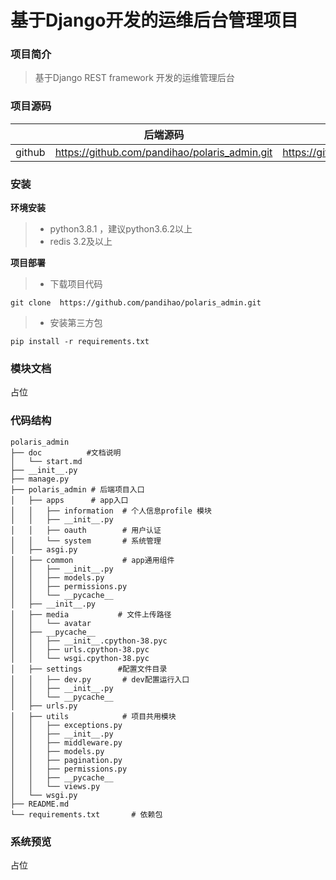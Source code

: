 # 基于Django开发的运维后台管理项目

### 项目简介

> 基于Django REST framework 开发的运维管理后台

### 项目源码
|     |   后端源码  |   前端源码  |
|---  |--- | --- |
|  github   |  https://github.com/pandihao/polaris_admin.git   |  https://github.com/pandihao/polaris_admin_vue.git   |


### 安装

**环境安装**

>* python3.8.1 ，建议python3.6.2以上
>* redis 3.2及以上

**项目部署**

> * 下载项目代码

```
git clone  https://github.com/pandihao/polaris_admin.git

```
> * 安装第三方包

```
pip install -r requirements.txt

```


### 模块文档

占位

### 代码结构

```
polaris_admin
├── doc          #文档说明
│   └── start.md
├── __init__.py
├── manage.py    
├── polaris_admin # 后端项目入口
│   ├── apps      # app入口
│   │   ├── information  # 个人信息profile 模块
│   │   ├── __init__.py
│   │   ├── oauth        # 用户认证
│   │   └── system       # 系统管理
│   ├── asgi.py
│   ├── common           # app通用组件
│   │   ├── __init__.py
│   │   ├── models.py
│   │   ├── permissions.py
│   │   └── __pycache__
│   ├── __init__.py
│   ├── media           # 文件上传路径
│   │   └── avatar
│   ├── __pycache__
│   │   ├── __init__.cpython-38.pyc
│   │   ├── urls.cpython-38.pyc
│   │   └── wsgi.cpython-38.pyc
│   ├── settings        #配置文件目录
│   │   ├── dev.py       # dev配置运行入口
│   │   ├── __init__.py
│   │   └── __pycache__
│   ├── urls.py
│   ├── utils            # 项目共用模块
│   │   ├── exceptions.py
│   │   ├── __init__.py
│   │   ├── middleware.py
│   │   ├── models.py
│   │   ├── pagination.py
│   │   ├── permissions.py
│   │   ├── __pycache__
│   │   └── views.py
│   └── wsgi.py
├── README.md
└── requirements.txt       # 依赖包

```

### 系统预览

 占位